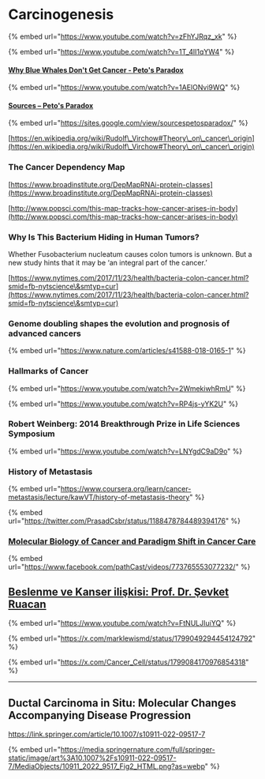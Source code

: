 # Carcinogenesis

{% embed url="https://www.youtube.com/watch?v=zFhYJRqz_xk" %}

{% embed url="https://www.youtube.com/watch?v=1T_4lI1qYW4" %}

#### [Why Blue Whales Don't Get Cancer - Peto's Paradox](https://www.youtube.com/watch?v=1AElONvi9WQ)

{% embed url="https://www.youtube.com/watch?v=1AElONvi9WQ" %}

#### [Sources – Peto's Paradox](https://sites.google.com/view/sourcespetosparadox/)

{% embed url="https://sites.google.com/view/sourcespetosparadox/" %}

[https://en.wikipedia.org/wiki/Rudolf\_Virchow#Theory\_on\_cancer\_origin](https://en.wikipedia.org/wiki/Rudolf\_Virchow#Theory\_on\_cancer\_origin)

### The Cancer Dependency Map

[https://www.broadinstitute.org/DepMapRNAi-protein-classes](https://www.broadinstitute.org/DepMapRNAi-protein-classes)

[http://www.popsci.com/this-map-tracks-how-cancer-arises-in-body](http://www.popsci.com/this-map-tracks-how-cancer-arises-in-body)

### Why Is This Bacterium Hiding in Human Tumors?

Whether Fusobacterium nucleatum causes colon tumors is unknown. But a new study hints that it may be ‘an integral part of the cancer.’

[https://www.nytimes.com/2017/11/23/health/bacteria-colon-cancer.html?smid=fb-nytscience\&smtyp=cur](https://www.nytimes.com/2017/11/23/health/bacteria-colon-cancer.html?smid=fb-nytscience\&smtyp=cur)

### Genome doubling shapes the evolution and prognosis of advanced cancers

{% embed url="https://www.nature.com/articles/s41588-018-0165-1" %}

### Hallmarks of Cancer

{% embed url="https://www.youtube.com/watch?v=2WmekiwhRmU" %}

{% embed url="https://www.youtube.com/watch?v=RP4js-yYK2U" %}

### Robert Weinberg: 2014 Breakthrough Prize in Life Sciences Symposium

{% embed url="https://www.youtube.com/watch?v=LNYgdC9aD9o" %}

### History of Metastasis

{% embed url="https://www.coursera.org/learn/cancer-metastasis/lecture/kawVT/history-of-metastasis-theory" %}

{% embed url="https://twitter.com/PrasadCsbr/status/1188478784489394176" %}

### [Molecular Biology of Cancer and Paradigm Shift in Cancer Care](https://www.facebook.com/pathCast/videos/773765553077232/)

{% embed url="https://www.facebook.com/pathCast/videos/773765553077232/" %}

## [Beslenme ve Kanser ilişkisi: Prof. Dr. Şevket Ruacan](https://www.youtube.com/watch?v=FtNULJIuiYQ\&feature=emb\_logo)

{% embed url="https://www.youtube.com/watch?v=FtNULJIuiYQ" %}



{% embed url="https://x.com/marklewismd/status/1799049294454124792" %}



{% embed url="https://x.com/Cancer_Cell/status/1799084170976854318" %}



---

## Ductal Carcinoma in Situ: Molecular Changes Accompanying Disease Progression
https://link.springer.com/article/10.1007/s10911-022-09517-7

{% embed url="https://media.springernature.com/full/springer-static/image/art%3A10.1007%2Fs10911-022-09517-7/MediaObjects/10911_2022_9517_Fig2_HTML.png?as=webp" %}

